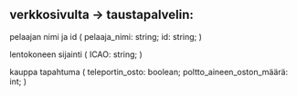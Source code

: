 ## verkkosivulta -> taustapalvelin:

pelaajan nimi ja id (
    pelaaja_nimi: string;
    id: string;
)

lentokoneen sijainti (
    ICAO: string;
)

kauppa tapahtuma (
    teleportin_osto: boolean;
    poltto_aineen_oston_määrä: int;
)



